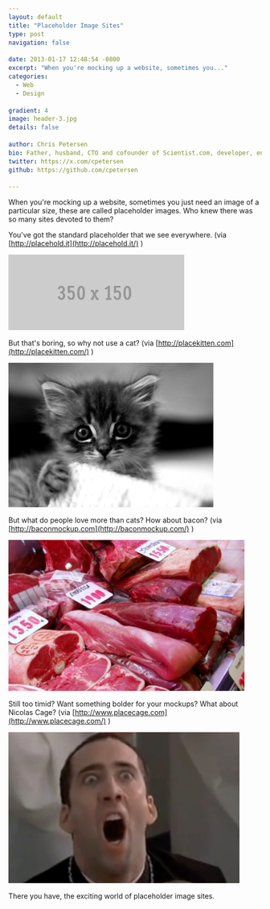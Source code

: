 ```yaml
---
layout: default
title: "Placeholder Image Sites"
type: post
navigation: false

date: 2013-01-17 12:48:54 -0800
excerpt: "When you're mocking up a website, sometimes you..."
categories:
  - Web
  - Design

gradient: 4
image: header-3.jpg
details: false

author: Chris Petersen
bio: Father, husband, CTO and cofounder of Scientist.com, developer, entrepreneur and technologist.
twitter: https://x.com/cpetersen
github: https://github.com/cpetersen

---
```



When you're mocking up a website, sometimes you just need an image of a particular size, these are called placeholder images. Who knew there was so many sites devoted to them?

 You've got the standard placeholder that we see everywhere. (via  [http://placehold.it](http://placehold.it/) )

 ![350x150.gif](/assets/import/7455fe494e08a01b6896365ee36f1172.gif)

 But that's boring, so why not use a cat? (via  [http://placekitten.com](http://placekitten.com/) )

  ![287.jpg](/assets/import/4d7999a51a1a397189a6f98168bcde45.jpg)  

 But what do people love more than cats? How about bacon? (via  [http://baconmockup.com](http://baconmockup.com/) )

 ![baconmockup-470-300.jpg](/assets/import/2dc36990566f7acdc98716fec1051130.jpg)

 Still too timid? Want something bolder for your mockups? What about Nicolas Cage? (via  [http://www.placecage.com](http://www.placecage.com/) )

 ![300.jpg](/assets/import/525248051c66c35c0b6f0fe454827537.jpg)

 There you have, the exciting world of placeholder image sites.
